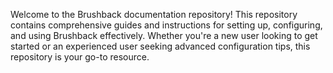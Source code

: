 Welcome to the Brushback documentation repository! This repository contains comprehensive guides and instructions for setting up,
configuring, and using Brushback effectively. Whether you're a new user looking to get started or an experienced user seeking advanced configuration tips,
this repository is your go-to resource.
